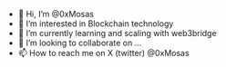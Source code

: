 - 👋 Hi, I’m @0xMosas
- 👀 I’m interested in Blockchain technology 
- 🌱 I’m currently learning and scaling with web3bridge
- 💞️ I’m looking to collaborate on ...
- 📫 How to reach me on X (twitter)  @0xMosas
<!---
Mosas2000/Mosas2000 is a ✨ special ✨ repository because its `README.md` (this file) appears on your GitHub profile.
You can click the Preview link to take a look at your changes.
--->
